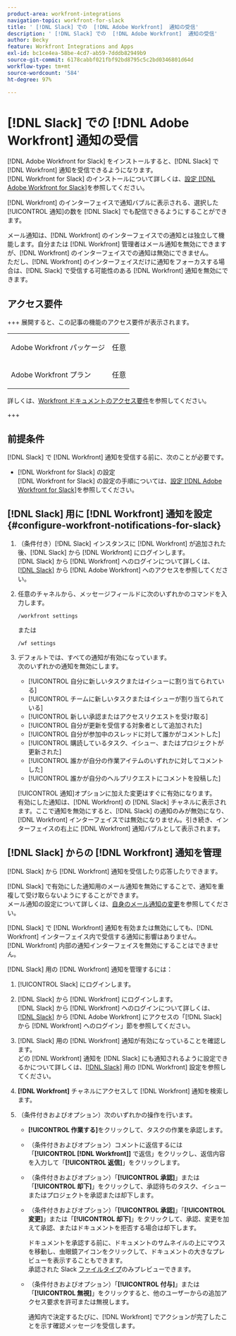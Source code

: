 ```yaml
---
product-area: workfront-integrations
navigation-topic: workfront-for-slack
title: ' [!DNL Slack] での  [!DNL Adobe Workfront]  通知の受信'
description: ' [!DNL Slack] での  [!DNL Adobe Workfront]  通知の受信'
author: Becky
feature: Workfront Integrations and Apps
exl-id: bc1ce4ea-58be-4cd7-ab59-7dddb82949b9
source-git-commit: 6178cabbf021fbf92bd8795c5c2bd0346801d64d
workflow-type: tm+mt
source-wordcount: '584'
ht-degree: 97%

---
```


# [!DNL Slack] での [!DNL Adobe Workfront] 通知の受信

<!--
<p data-mc-conditions="QuicksilverOrClassic.Draft mode">(NOTE: Alina: *** Linked to Accessing Workfront from Slack.***Some of this information is duplicating in Accessing Workfront from Slack (also screen shots))</p>
-->

[!DNL Adobe Workfront for Slack] をインストールすると、[!DNL Slack] で [!DNL Workfront] 通知を受信できるようになります。\
[!DNL Workfront for Slack] のインストールについて詳しくは、[設定 [!DNL Adobe Workfront for Slack]](../../workfront-integrations-and-apps/using-workfront-with-slack/configure-workfront-for-slack.md)を参照してください。

[!DNL Workfront] のインターフェイスで通知バブルに表示される、選択した[!UICONTROL 通知]の数を [!DNL Slack] でも配信できるようにすることができます。

メール通知は、[!DNL Workfront] のインターフェイスでの通知とは独立して機能します。自分または [!DNL Workfront] 管理者はメール通知を無効にできますが、[!DNL Workfront] のインターフェイスでの通知は無効にできません。\
ただし、[!DNL Workfront] のインターフェイスだけに通知をフォーカスする場合は、[!DNL Slack] で受信する可能性のある [!DNL Workfront] 通知を無効にできます。

## アクセス要件

+++ 展開すると、この記事の機能のアクセス要件が表示されます。

<table style="table-layout:auto"> 
 <col> 
 <col> 
 <tbody> 
  <tr> 
   <td role="rowheader">Adobe Workfront パッケージ</td> 
   <td> <p>任意</p> </td> 
  </tr> 
  <tr> 
   <td role="rowheader">Adobe Workfront プラン</td> 
   <td> <p>任意</p>
  </tr> 
 </tbody> 
</table>

詳しくは、[Workfront ドキュメントのアクセス要件](/help/quicksilver/administration-and-setup/add-users/access-levels-and-object-permissions/access-level-requirements-in-documentation.md)を参照してください。

+++

## 前提条件

[!DNL Slack] で [!DNL Workfront] 通知を受信する前に、次のことが必要です。

* [!DNL Workfront for Slack] の設定\
   [!DNL Workfront for Slack] の設定の手順については、[設定 [!DNL Adobe Workfront for Slack]](../../workfront-integrations-and-apps/using-workfront-with-slack/configure-workfront-for-slack.md)を参照してください。

## [!DNL Slack] 用に [!DNL Workfront] 通知を設定 {#configure-workfront-notifications-for-slack}

1. （条件付き）[!DNL Slack] インスタンスに [!DNL Workfront] が追加された後、[!DNL Slack] から [!DNL Workfront] にログインします。\
   [!DNL Slack] から [!DNL Workfront] へのログインについて詳しくは、[&#x200B; [!DNL Slack]](../../workfront-integrations-and-apps/using-workfront-with-slack/access-workfront-from-slack.md) から  [!DNL Adobe Workfront]  へのアクセスを参照してください。

1. 任意のチャネルから、メッセージフィールドに次のいずれかのコマンドを入力します。

   `/workfront settings`

   または

   `/wf settings`

1. デフォルトでは、すべての通知が有効になっています。\
   次のいずれかの通知を無効にします。

   * [!UICONTROL 自分に新しいタスクまたはイシューに割り当てられている]
   * [!UICONTROL チームに新しいタスクまたはイシューが割り当てられている]
   * [!UICONTROL 新しい承認またはアクセスリクエストを受け取る]
   * [!UICONTROL 自分が更新を受信する対象者として追加された]
   * [!UICONTROL 自分が参加中のスレッドに対して誰かがコメントした]
   * [!UICONTROL 購読しているタスク、イシュー、またはプロジェクトが更新された]
   * [!UICONTROL 誰かが自分の作業アイテムのいずれかに対してコメントした]
   * [!UICONTROL 誰かが自分のヘルプリクエストにコメントを投稿した]

   [!UICONTROL 通知]オプションに加えた変更はすぐに有効になります。\
   有効にした通知は、[!DNL Workfront] の [!DNL Slack] チャネルに表示されます。ここで通知を無効にすると、[!DNL Slack] の通知のみが無効になり、[!DNL Workfront] インターフェイスでは無効になりません。引き続き、インターフェイスの右上に [!DNL Workfront] 通知バブルとして表示されます。

## [!DNL Slack] からの [!DNL Workfront] 通知を管理

[!DNL Slack] から [!DNL Workfront] 通知を受信したり応答したりできます。

[!DNL Slack] で有効にした通知用のメール通知を無効にすることで、通知を重複して受け取らないようにすることができます。\
メール通知の設定について詳しくは、[自身のメール通知の変更](../../workfront-basics/using-notifications/activate-or-deactivate-your-own-event-notifications.md)を参照してください。

[!DNL Slack] で [!DNL Workfront] 通知を有効または無効にしても、[!DNL Workfront] インターフェイス内で受信する通知に影響はありません。\
[!DNL Workfront] 内部の通知インターフェイスを無効にすることはできません。

[!DNL Slack] 用の [!DNL Workfront] 通知を管理するには：

1. [!UICONTROL Slack] にログインします。
1. [!DNL Slack] から [!DNL Workfront] にログインします。\
   [!DNL Slack] から [!DNL Workfront] へのログインについて詳しくは、[&#x200B; [!DNL Slack]](../../workfront-integrations-and-apps/using-workfront-with-slack/access-workfront-from-slack.md) から  [!DNL Adobe Workfront]  にアクセスの「[!DNL Slack] から [!DNL Workfront] へのログイン」節を参照してください。

1. [!DNL Slack] 用の [!DNL Workfront] 通知が有効になっていることを確認します。\
   どの [!DNL Workfront] 通知を [!DNL Slack] にも通知されるように設定できるかについて詳しくは、[&#x200B; [!DNL Slack]](#configure-workfront-notifications-for-slack-configure-workfront-notifications-for-slack) 用の  [!DNL Workfront]  設定を参照してください。

1. **[!DNL Workfront]** チャネルにアクセスして [!DNL Workfront] 通知を検索します。
1. （条件付きおよびオプション）次のいずれかの操作を行います。

   * **[!UICONTROL 作業する]**&#x200B;をクリックして、タスクの作業を承認します。

   * （条件付きおよびオプション）コメントに返信するには「**[!UICONTROL [!DNL Workfront]]** で返信」をクリックし、返信内容を入力して「**[!UICONTROL 返信]**」をクリックします。

   * （条件付きおよびオプション）「**[!UICONTROL 承認]**」または「**[!UICONTROL 却下]**」をクリックして、承認待ちのタスク、イシューまたはプロジェクトを承認または却下します。

   * （条件付きおよびオプション）「**[!UICONTROL 承認]**」「**[!UICONTROL 変更]**」または「**[!UICONTROL 却下]**」をクリックして、承認、変更を加えて承認、またはドキュメントを拒否する場合は却下します。

     ドキュメントを承認する前に、ドキュメントのサムネイルの上にマウスを移動し、虫眼鏡アイコンをクリックして、ドキュメントの大きなプレビューを表示することもできます。\
      承認された Slack [ファイルタイプ](https://api.slack.com/types/file)のみプレビューできます。

   * （条件付きおよびオプション）「**[!UICONTROL 付与]**」または「**[!UICONTROL 無視]**」をクリックすると、他のユーザーからの追加アクセス要求を許可または無視します。

     通知内で決定するたびに、[!DNL Workfront] でアクションが完了したことを示す確認メッセージを受信します。
